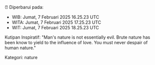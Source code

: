 ⏰ Diperbarui pada:
- WIB: Jumat, 7 Februari 2025 16.25.23 UTC
- WITA: Jumat, 7 Februari 2025 17.25.23 UTC
- WIT: Jumat, 7 Februari 2025 18.25.23 UTC

Kutipan Inspiratif:
"Man's nature is not essentially evil. Brute nature has been know to yield to the influence of love. You must never despair of human nature."


Kategori: nature

